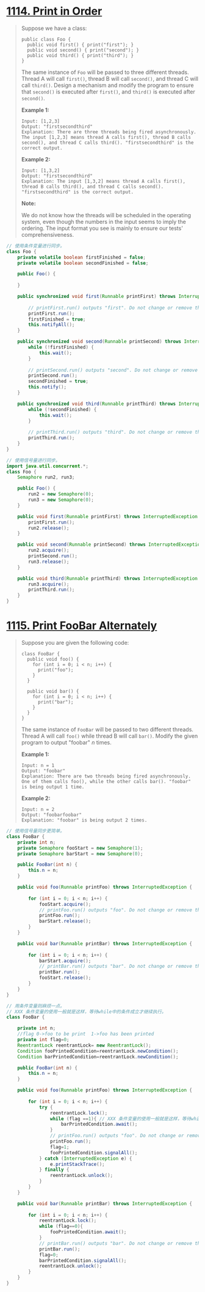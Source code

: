 # [1114. Print in Order](https://leetcode.com/problems/print-in-order/)

> Suppose we have a class:
>
> ```
> public class Foo {
>   public void first() { print("first"); }
>   public void second() { print("second"); }
>   public void third() { print("third"); }
> }
> ```
>
> The same instance of `Foo` will be passed to three different threads. Thread A will call `first()`, thread B will call `second()`, and thread C will call `third()`. Design a mechanism and modify the program to ensure that `second()` is executed after `first()`, and `third()` is executed after `second()`.
>
>  
>
> **Example 1:**
>
> ```
> Input: [1,2,3]
> Output: "firstsecondthird"
> Explanation: There are three threads being fired asynchronously. The input [1,2,3] means thread A calls first(), thread B calls second(), and thread C calls third(). "firstsecondthird" is the correct output.
> ```
>
> **Example 2:**
>
> ```
> Input: [1,3,2]
> Output: "firstsecondthird"
> Explanation: The input [1,3,2] means thread A calls first(), thread B calls third(), and thread C calls second(). "firstsecondthird" is the correct output.
> ```
>
>  
>
> **Note:**
>
> We do not know how the threads will be scheduled in the operating system, even though the numbers in the input seems to imply the ordering. The input format you see is mainly to ensure our tests' comprehensiveness.

```java
// 使用条件变量进行同步。
class Foo {
    private volatile boolean firstFinished = false;
    private volatile boolean secondFinished = false;

    public Foo() {
        
    }

    public synchronized void first(Runnable printFirst) throws InterruptedException {
        
        // printFirst.run() outputs "first". Do not change or remove this line.
        printFirst.run();
        firstFinished = true;
        this.notifyAll();
    }

    public synchronized void second(Runnable printSecond) throws InterruptedException {
        while (!firstFinished) {
            this.wait();
        }
        
        // printSecond.run() outputs "second". Do not change or remove this line.
        printSecond.run();
        secondFinished = true;
        this.notify();
    }

    public synchronized void third(Runnable printThird) throws InterruptedException {
        while (!secondFinished) {
            this.wait();
        }
        
        // printThird.run() outputs "third". Do not change or remove this line.
        printThird.run();
    }
}
```

```java
// 使用信号量进行同步。
import java.util.concurrent.*;
class Foo {
    Semaphore run2, run3;

    public Foo() {
        run2 = new Semaphore(0);
        run3 = new Semaphore(0);
    }

    public void first(Runnable printFirst) throws InterruptedException {
        printFirst.run();
        run2.release();
    }

    public void second(Runnable printSecond) throws InterruptedException {
        run2.acquire();
        printSecond.run();
        run3.release();
    }

    public void third(Runnable printThird) throws InterruptedException {
        run3.acquire(); 
        printThird.run();
    }
}
```

# [1115. Print FooBar Alternately](https://leetcode.com/problems/print-foobar-alternately/)

> Suppose you are given the following code:
>
> ```
> class FooBar {
>   public void foo() {
>     for (int i = 0; i < n; i++) {
>       print("foo");
>     }
>   }
> 
>   public void bar() {
>     for (int i = 0; i < n; i++) {
>       print("bar");
>     }
>   }
> }
> ```
>
> The same instance of `FooBar` will be passed to two different threads. Thread A will call `foo()` while thread B will call `bar()`. Modify the given program to output "foobar" *n* times.
>
>  
>
> **Example 1:**
>
> ```
> Input: n = 1
> Output: "foobar"
> Explanation: There are two threads being fired asynchronously. One of them calls foo(), while the other calls bar(). "foobar" is being output 1 time.
> ```
>
> **Example 2:**
>
> ```
> Input: n = 2
> Output: "foobarfoobar"
> Explanation: "foobar" is being output 2 times.
> ```

```java
// 使用信号量同步更简单。
class FooBar {
    private int n;
    private Semaphore fooStart = new Semaphore(1);
    private Semaphore barStart = new Semaphore(0);

    public FooBar(int n) {
        this.n = n;
    }

    public void foo(Runnable printFoo) throws InterruptedException {
        
        for (int i = 0; i < n; i++) {
            fooStart.acquire();
        	// printFoo.run() outputs "foo". Do not change or remove this line.
        	printFoo.run();
            barStart.release();
        }
    }

    public void bar(Runnable printBar) throws InterruptedException {
        
        for (int i = 0; i < n; i++) {
            barStart.acquire();
            // printBar.run() outputs "bar". Do not change or remove this line.
        	printBar.run();
            fooStart.release();
        }
    }
}
```

```java
// 用条件变量则麻烦一点。
// XXX 条件变量的使用一般就是这样，等待while中的条件成立才继续执行。
class FooBar {

    private int n;
    //flag 0->foo to be print  1->foo has been printed
    private int flag=0;
    ReentrantLock reentrantLock= new ReentrantLock();
    Condition fooPrintedCondition=reentrantLock.newCondition();
    Condition barPrintedCondition=reentrantLock.newCondition();

    public FooBar(int n) {
        this.n = n;
    }

    public void foo(Runnable printFoo) throws InterruptedException {
        
        for (int i = 0; i < n; i++) {
            try {
                reentrantLock.lock();
                while (flag ==1){ // XXX 条件变量的使用一般就是这样，等待while中的条件成立才继续执行。
                    barPrintedCondition.await();
                }
                // printFoo.run() outputs "foo". Do not change or remove this line.
                printFoo.run();
                flag=1;
                fooPrintedCondition.signalAll();
            } catch (InterruptedException e) {
                e.printStackTrace();
            } finally {
                reentrantLock.unlock();
            }
        }
    }

    public void bar(Runnable printBar) throws InterruptedException {
        
        for (int i = 0; i < n; i++) {
            reentrantLock.lock();
            while (flag==0){
                fooPrintedCondition.await();
            }
            // printBar.run() outputs "bar". Do not change or remove this line.
        	printBar.run();
            flag=0;
        	barPrintedCondition.signalAll();
        	reentrantLock.unlock();
        }
    }
}
```

